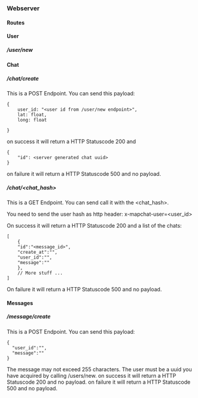 ### Webserver

#### Routes

#### User

##### /user/new



#### Chat

##### /chat/create

This is a POST Endpoint.
You can send this payload:

```
{
    user_id: "<user id from /user/new endpoint>",
    lat: float,
    long: float
    
}
```

on success it will return a HTTP Statuscode 200 and

```
{
    "id": <server generated chat uuid>
}
```


on failure it will return a HTTP Statuscode 500 and no payload.


##### /chat/<chat_hash>

This is a GET Endpoint.
You can send call it with the <chat_hash>.

You need to send the user hash as http header:
x-mapchat-user=<user_id>


On success it will return a HTTP Statuscode 200 and a list of the chats:
```
[
    {
    "id":"<message_id>",
    "create_at":"",
    "user_id":"",
    "message":""
    },
    // More stuff ...
]

```

On failure it will return a HTTP Statuscode 500 and no payload.

#### Messages

##### /message/create

This is a POST Endpoint.
You can send this payload:

```
{
  "user_id":"",
  "message":""   
}
```

The message may not exceed 255 characters.
The user must be a uuid you have acquired by calling /users/new.
on success it will return a HTTP Statuscode 200 and no payload.
on failure it will return a HTTP Statuscode 500 and no payload.